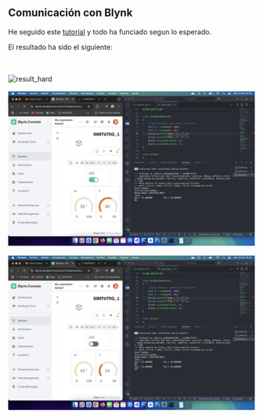 ## Comunicación con Blynk 

He seguido este [tutorial](https://youtu.be/tF_C6L95yk4?si=bVP9DWDqfhA0uHKP) y todo ha funciado segun lo esperado. 

El resultado ha sido el siguiente:

<br><br>
![result_hard](docs/result_hard.jpg)
<br><br>
![result_on](docs/result_on.png)
<br><br>
![result_off](docs/result_off.png)
<br><br>

